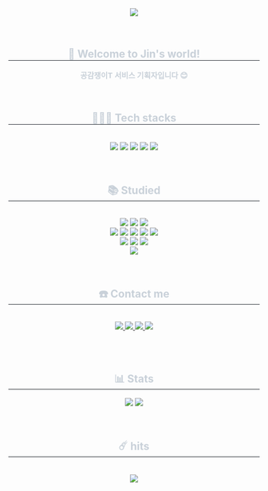 <div align= "center">
    <img src="https://capsule-render.vercel.app/api?type=rounded&color=0:fff9b8,100:ffe224&height=180&text=😎%20JIN's%20WORLD%20😎&animation=fadeIn&fontColor=000000&fontSize=70" />
    </div>
    <br>
    <br>
    <div align= "center"> 
    <h2 style="border-bottom: 1px solid #21262d; color: #c9d1d9;"> 🚀 Welcome to Jin's world!  </h2>  
    <div style="font-weight: 700; font-size: 15px; text-align: center; color: #c9d1d9;"> 공감쟁이T 서비스 기획자입니다 😊 </div> 
    </div>
    <br>
    <br>
    <div align= "center">
    <h2 style="border-bottom: 1px solid #21262d; color: #c9d1d9;"> 👩🏻‍💻 Tech stacks  </h2> <br>
    <div style="margin: 0 auto; text-align: center;" align= "center"> <img src="https://img.shields.io/badge/Figma-F24E1E?style=for-the-badge&logo=Figma&logoColor=white">
          <img src="https://img.shields.io/badge/Slack-4A154B?style=for-the-badge&logo=Slack&logoColor=white">
          <img src="https://img.shields.io/badge/Notion-000000?style=for-the-badge&logo=Notion&logoColor=white">
          <img src="https://img.shields.io/badge/Discord-5865F2?style=for-the-badge&logo=Discord&logoColor=white">
          <img src="https://img.shields.io/badge/Trello-0052CC?style=for-the-badge&logo=Trello&logoColor=white">
          </div>
      <br>
      <br>
    </div>
    <div align= "center">
    <h2 style="border-bottom: 1px solid #21262d; color: #c9d1d9;"> 📚 Studied </h2> <br>
    <div style="margin: 0 auto; text-align: center;" align= "center">
          <img src="https://img.shields.io/badge/Python-3776AB?style=for-the-badge&logo=Python&logoColor=white">
          <img src="https://img.shields.io/badge/HTML5-E34F26?style=for-the-badge&logo=HTML5&logoColor=white">
          <img src="https://img.shields.io/badge/CSS3-1572B6?style=for-the-badge&logo=CSS3&logoColor=white">
          <br/><img src="https://img.shields.io/badge/Javascript-F7DF1E?style=for-the-badge&logo=Javascript&logoColor=white">
          <img src="https://img.shields.io/badge/Git-F05032?style=for-the-badge&logo=Git&logoColor=white">
          <img src="https://img.shields.io/badge/Github-181717?style=for-the-badge&logo=Github&logoColor=white">
          <img src="https://img.shields.io/badge/Android-3DDC84?style=for-the-badge&logo=Android&logoColor=white">
          <img src="https://img.shields.io/badge/C-A8B9CC?style=for-the-badge&logo=C&logoColor=white">
          <br/><img src="https://img.shields.io/badge/IOS-000000?style=for-the-badge&logo=IOS&logoColor=white">
          <img src="https://img.shields.io/badge/Java-007396?style=for-the-badge&logo=Java&logoColor=white">
          <img src="https://img.shields.io/badge/Matlab-0076a8?style=for-the-badge&logo=Matlab&logoColor=white">
          <br/><img src="https://img.shields.io/badge/Swift-F05138?style=for-the-badge&logo=Swift&logoColor=white">
          </div>
      <br>
      <br>
    </div>
    <div align= "center">
    <h2 style="border-bottom: 1px solid #21262d; color: #c9d1d9;"> ☎️  Contact me </h2> <br> 
    <div align= "center"> <a href=https://www.instagram.com/7_jinnie/> <img src="https://img.shields.io/badge/Instagram-E4405F?style=for-the-badge&logo=Instagram&logoColor=white&link=https://www.instagram.com/7_jinnie/"> </a>
         <a href=> <img src="https://img.shields.io/badge/Velog-20C997?style=for-the-badge&logo=Velog&logoColor=white&link="> </a>
         <a href=> <img src="https://img.shields.io/badge/Tistory-000000?style=for-the-badge&logo=Tistory&logoColor=white&link="> </a>
         <a href=> <img src="https://img.shields.io/badge/Notion-000000?style=for-the-badge&logo=Notion&logoColor=white&link="> </a>
          </div>  <br> 
    <div align= "center">  </div> 
    </div>
    <br>
    <br>
    <div align= "center"> 
    <h2 style="border-bottom: 1px solid #21262d; color: #c9d1d9;"> 📊  Stats </h2> <div align= "center"> <img src="https://github-readme-stats.vercel.app/api?username=jinniecode&bg_color=60,ffffff,ffe852&title_color=000000&text_color=000000"
         /> <img src="https://github-readme-stats.vercel.app/api/top-langs/?username=jinniecode&layout=compact&bg_color=60,ffffff,ffe852&title_color=000000&text_color=000000"
           /> </div>
        <br>
        <br>
    <div align= "center">
    <h2 style="border-bottom: 1px solid #21262d; color: #c9d1d9;"> ☄️  hits </h2> <br> 
        <a href="https://hits.seeyoufarm.com"><img src="https://hits.seeyoufarm.com/api/count/incr/badge.svg?url=https://github.com/jinniecode/jinniecode&count_bg=%23E6DFA4&title_bg=%23EAD600&icon=&icon_color=%23FFF449&title=hits&edge_flat=false"/></a>
        </div>
        <br>
        <br>
    </div>
    

